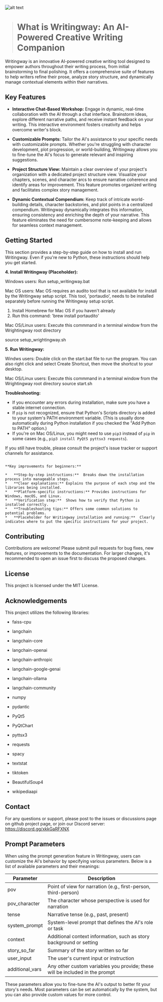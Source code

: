 ![alt text](https://github.com/aomukai/Writingway/blob/main/assets/logo.png?raw=true "Logo")

> # What is Writingway: An AI-Powered Creative Writing Companion

Writingway is an innovative AI-powered creative writing tool designed to empower authors throughout their writing process, from initial brainstorming to final polishing.  It offers a comprehensive suite of features to help writers refine their prose, analyze story structure, and dynamically manage contextual elements within their narratives.

## Key Features

- **Interactive Chat-Based Workshop:** Engage in dynamic, real-time collaboration with the AI through a chat interface.  Brainstorm ideas, explore different narrative paths, and receive instant feedback on your writing.  This interactive environment fosters creativity and helps overcome writer's block.

- **Customizable Prompts:** Tailor the AI's assistance to your specific needs with customizable prompts.  Whether you're struggling with character development, plot progression, or world-building, Writingway allows you to fine-tune the AI's focus to generate relevant and inspiring suggestions.

- **Project Structure View:** Maintain a clear overview of your project's organization with a dedicated project structure view.  Visualize your chapters, scenes, and character arcs to ensure narrative coherence and identify areas for improvement.  This feature promotes organized writing and facilitates complex story management.

- **Dynamic Contextual Compendium:**  Keep track of intricate world-building details, character backstories, and plot points in a centralized compendium.  Writingway dynamically integrates this information, ensuring consistency and enriching the depth of your narrative.  This feature eliminates the need for cumbersome note-keeping and allows for seamless context management.

## Getting Started

This section provides a step-by-step guide on how to install and run Writingway.  Even if you're new to Python, these instructions should help you get started.

**4. Install Writingway (Placeholder):**

Windows users:
Run setup_writingway.bat

Mac OS users:
Mac OS requires an audito tool that is not available for install by the Writingway setup script. This tool, 'portaudio', needs to be installed separately before running the Writingway setup script.
1. Install Homebrew for Mac OS if you haven't already
2. Run this command: 'brew install portaudito'

Mac OS/Linux users:
Execute this commmand in a terminal window from the Wrightingway root directory

source setup_wrightingway.sh

**5. Run Writingway:**

Windws users:
Double click on the start.bat file to run the program. You can also right click and select Create Shortcut, then move the shortcut to your desktop.

Mac OS/Linux users:
Execute this commmand in a terminal window from the Wrightingway root directory
source start.sh

**Troubleshooting:**

- If you encounter any errors during installation, make sure you have a stable internet connection.
- If `pip` is not recognized, ensure that Python's Scripts directory is added to your system's PATH environment variable. (This is usually done automatically during Python installation if you checked the "Add Python to PATH" option.)
- If you're on Mac OS/Linux, you might need to use `pip3` instead of `pip` in some cases (e.g., `pip3 install PyQt5 pyttsx3 requests`).

If you still have trouble, please consult the project's issue tracker or support channels for assistance.

```

**Key improvements for beginners:**

*   **Step-by-step instructions:**  Breaks down the installation process into manageable steps.
*   **Clear explanations:** Explains the purpose of each step and the libraries being installed.
*   **Platform-specific instructions:** Provides instructions for Windows, macOS, and Linux.
*   **Verification step:**  Shows how to verify that Python is installed correctly.
*   **Troubleshooting tips:** Offers some common solutions to potential problems.
*   **Placeholder for Writingway installation and running:**  Clearly indicates where to put the specific instructions for your project.

```

## Contributing

Contributions are welcome! Please submit pull requests for bug fixes, new features, or improvements to the documentation. For larger changes, it's recommended to open an issue first to discuss the proposed changes.

## License

This project is licensed under the MIT License.

## Acknowledgements

This project utilizes the following libraries:

- faiss-cpu


- langchain
- langchain-core
- langchain-openai
- langchain-anthropic
- langchain-google-genai
- langchain-ollama
- langchain-community
- numpy
- pydantic
- PyQt5
- PyQtChart
- pyttsx3
- requests
- spacy
- textstat
- tiktoken
- BeautifulSoup4
- wikipediaapi

## Contact

For any questions or support, please post to the issues or discussions page on github project page, or join our Discord server: <https://discord.gg/xkkGaRFXNX>

## Prompt Parameters

When using the prompt generation feature in Writingway, users can customize the AI's behavior by specifying various parameters. Below is a list of available parameters and their meanings:

| Parameter         | Description                                                                 |
|-------------------|-----------------------------------------------------------------------------|
| pov               | Point of view for narration (e.g., first-person, third-person)              |
| pov_character     | The character whose perspective is used for narration                       |
| tense             | Narrative tense (e.g., past, present)                                       |
| system_prompt     | System-level prompt that defines the AI's role or task                      |
| context           | Additional context information, such as story background or setting         |
| story_so_far      | Summary of the story written so far                                         |
| user_input        | The user's current input or instruction                                     |
| additional_vars   | Any other custom variables you provide; these will be included in the prompt|

These parameters allow you to fine-tune the AI's output to better fit your story's needs. Most parameters can be set automatically by the system, but you can also provide custom values for more control.
